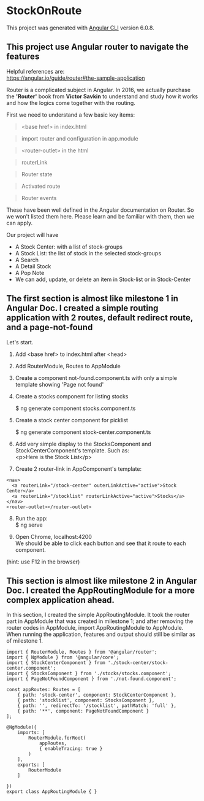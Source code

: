 # StockOnRoute

This project was generated with [Angular CLI](https://github.com/angular/angular-cli) version 6.0.8.

## This project use Angular router to navigate the features

Helpful references are:  
 https://angular.io/guide/router#the-sample-application  

Router is a complicated subject in Angular.  In 2016, we actually purchase the **'Router'** book from **Victor Savkin** to understand and study how it works and how the logics come together with the routing.

First we need to understand a few basic key items:

> \<base href> in index.html

> import router and configuration in app.module

> \<router-outlet> in the html

> routerLink 

> Router state

> Activated route

> Router events

These have been well defined in the Angular documentation on Router.  So we won't listed them here.  Please learn and be familiar with them, then we can apply.

Our project will have  
- A Stock Center: with a list of stock-groups
- A Stock List: the list of stock in the selected stock-groups
- A Search
- A Detail Stock
- A Pop Note
- We can add, update, or delete an item in Stock-list or in Stock-Center


## The first section is almost like milestone 1 in Angular Doc.  I created a simple routing application with 2 routes, default redirect route, and a page-not-found 

Let's start.

1. Add \<base href> to index.html after \<head>
2. Add RouterModule, Routes to AppModule
3. Create a component not-found.component.ts with only a simple template showing 'Page not found'
4. Create a stocks component for listing stocks

    $ ng generate component stocks.component.ts
  
5. Create a stock center component for picklist

    $ ng generate component stock-center.component.ts

6. Add very simple display to the StocksComponent and StockCenterComponent's template.  Such as:  
\<p>Here is the Stock List\</p>

7. Create 2 router-link in AppComponent's template:  
```
<nav>
  <a routerLink="/stock-center" outerLinkActive="active">Stock Center</a>
  <a routerLink="/stocklist" routerLinkActive="active">Stocks</a>
</nav>
<router-outlet></router-outlet>
```

8. Run the app:  
   $ ng serve

9. Open Chrome, localhost:4200  
 We should be able to click each button and see that it route to each component.

 (hint: use F12 in the browser)


## This section is almost like milestone 2 in Angular Doc.  I created the AppRoutingModule for a more complex application ahead.

In this section, I created the simple AppRoutingModule.  It took the router part in AppModule that was created in milestone 1; and after removing the router codes in AppModule, import AppRoutingModule to AppModule.  When running the application, features and output should still be similar as of milestone 1.

```
import { RouterModule, Routes } from '@angular/router';
import { NgModule } from '@angular/core';
import { StockCenterComponent } from './stock-center/stock-center.component';
import { StocksComponent } from './stocks/stocks.component';
import { PageNotFoundComponent } from './not-found.component';

const appRoutes: Routes = [
    { path: 'stock-center', component: StockCenterComponent },
    { path: 'stocklist', component: StocksComponent },
    { path: '', redirectTo: '/stocklist', pathMatch: 'full' },
    { path: '**', component: PageNotFoundComponent }
];

@NgModule({
    imports: [
        RouterModule.forRoot(
            appRoutes,
            { enableTracing: true }
        )
    ],
    exports: [
        RouterModule
    ]

})
export class AppRoutingModule { }
```

